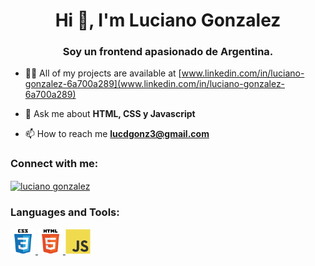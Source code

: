 <h1 align="center">Hi 👋, I'm Luciano Gonzalez</h1>
<h3 align="center">Soy un frontend apasionado de Argentina.</h3>

- 👨‍💻 All of my projects are available at [www.linkedin.com/in/luciano-gonzalez-6a700a289](www.linkedin.com/in/luciano-gonzalez-6a700a289)

- 💬 Ask me about **HTML, CSS y Javascript**

- 📫 How to reach me **lucdgonz3@gmail.com**

<h3 align="left">Connect with me:</h3>
<p align="left">
<a href="https://linkedin.com/in/luciano gonzalez" target="blank"><img align="center" src="https://raw.githubusercontent.com/rahuldkjain/github-profile-readme-generator/master/src/images/icons/Social/linked-in-alt.svg" alt="luciano gonzalez" height="30" width="40" /></a>
</p>

<h3 align="left">Languages and Tools:</h3>
<p align="left"> <a href="https://www.w3schools.com/css/" target="_blank" rel="noreferrer"> <img src="https://raw.githubusercontent.com/devicons/devicon/master/icons/css3/css3-original-wordmark.svg" alt="css3" width="40" height="40"/> </a> <a href="https://www.w3.org/html/" target="_blank" rel="noreferrer"> <img src="https://raw.githubusercontent.com/devicons/devicon/master/icons/html5/html5-original-wordmark.svg" alt="html5" width="40" height="40"/> </a> <a href="https://developer.mozilla.org/en-US/docs/Web/JavaScript" target="_blank" rel="noreferrer"> <img src="https://raw.githubusercontent.com/devicons/devicon/master/icons/javascript/javascript-original.svg" alt="javascript" width="40" height="40"/> </a> </p>

